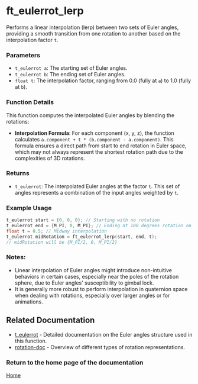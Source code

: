 # ft_eulerrot_lerp
Performs a linear interpolation (lerp) between two sets of Euler angles, providing a smooth transition from one rotation to another based on the interpolation factor `t`.

### Parameters
- `t_eulerrot a`: The starting set of Euler angles.
- `t_eulerrot b`: The ending set of Euler angles.
- `float t`: The interpolation factor, ranging from 0.0 (fully at `a`) to 1.0 (fully at `b`).

### Function Details
This function computes the interpolated Euler angles by blending the rotations:
- **Interpolation Formula**: For each component (x, y, z), the function calculates `a.component + t * (b.component - a.component)`. This formula ensures a direct path from start to end rotation in Euler space, which may not always represent the shortest rotation path due to the complexities of 3D rotations.

### Returns
- `t_eulerrot`: The interpolated Euler angles at the factor `t`. This set of angles represents a combination of the input angles weighted by `t`.

### Example Usage
```c
t_eulerrot start = {0, 0, 0}; // Starting with no rotation
t_eulerrot end = {M_PI, 0, M_PI}; // Ending at 180 degrees rotation on X and Z axes
float t = 0.5; // Midway interpolation
t_eulerrot midRotation = ft_eulerrot_lerp(start, end, t);
// midRotation will be {M_PI/2, 0, M_PI/2}
```

### Notes:
- Linear interpolation of Euler angles might introduce non-intuitive behaviors in certain cases, especially near the poles of the rotation sphere, due to Euler angles' susceptibility to gimbal lock.
- It is generally more robust to perform interpolation in quaternion space when dealing with rotations, especially over larger angles or for animations.

## Related Documentation
- [t_eulerrot](./t_eulerrot.md) - Detailed documentation on the Euler angles structure used in this function.
- [rotation-doc](../rotation-doc.md) - Overview of different types of rotation representations.

### Return to the home page of the documentation
[Home](../../home.md)
